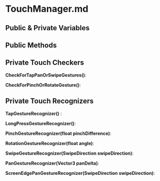 # TouchManager.md #

## Public & Private Variables ##

## Public Methods ##

## Private Touch Checkers ##

**CheckForTapPanOrSwipeGestures()**:

**CheckForPinchOrRotateGesture()**:

## Private Touch Recognizers ## 

**TapGestureRecognizer()** :

**LongPressGestureRecognizer()**:

**PinchGestureRecognizer(float pinchDifference)**:

**RotationGestureRecognizer(float angle)**:

**SwipeGestureRecognizer(SwipeDirection swipeDirection)**:

**PanGestureRecognizer(Vector3 panDelta)**:

**ScreenEdgePanGestureRecognizer(SwipeDirection swipeDirection)**:
